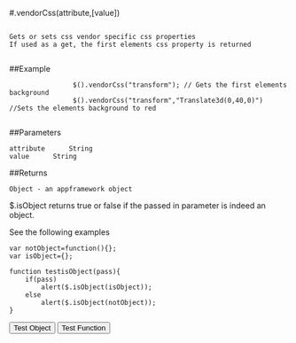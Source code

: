 
#.vendorCss(attribute,[value])

```

Gets or sets css vendor specific css properties
If used as a get, the first elements css property is returned
                
```

##Example

```
                $().vendorCss("transform"); // Gets the first elements background
                $().vendorCss("transform","Translate3d(0,40,0)")  //Sets the elements background to red
                
```



##Parameters
```
attribute      String
value      String

```

##Returns
```
Object - an appframework object
```

$.isObject returns true or false if the passed in parameter is indeed an object.

See the following examples


```
var notObject=function(){};
var isObject={};

function testisObject(pass){
	if(pass)
		alert($.isObject(isObject));
	else
		alert($.isObject(notObject));
}
```

<script>
var notObject={};
var isObject=function(){};

var notObject=function(){};
var isObject={};

function testisObject(pass){
	if(pass)
		alert($.isObject(isObject));
	else
		alert($.isObject(notObject));
}

</script>

<input type="button" onclick="testisObject(true)" value="Test Object"/> <input type="button" onclick="testisObject(false)" value="Test Function"/>           
